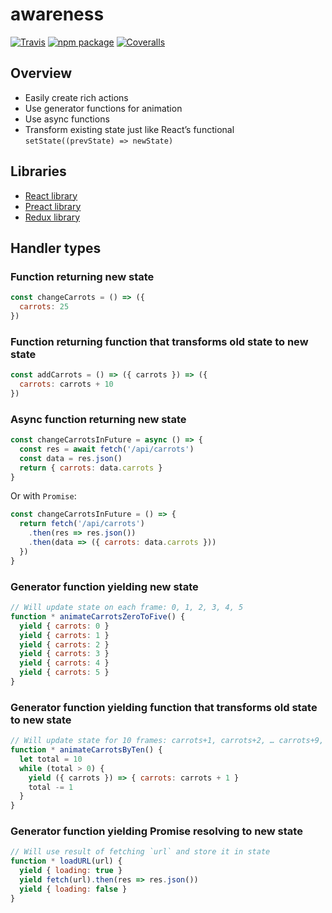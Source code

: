 # awareness

[![Travis][build-badge]][build]
[![npm package][npm-badge]][npm]
[![Coveralls][coveralls-badge]][coveralls]


## Overview

- Easily create rich actions
- Use generator functions for animation
- Use async functions
- Transform existing state just like React’s functional `setState((prevState) => newState)`


## Libraries

- [React library](https://github.com/RoyalIcing/react-organism)
- [Preact library](https://github.com/RoyalIcing/preact-organism)
- [Redux library](https://github.com/RoyalIcing/redux-organism)


## Handler types

### Function returning new state

```js
const changeCarrots = () => ({
  carrots: 25
})
```

### Function returning function that transforms old state to new state

```js
const addCarrots = () => ({ carrots }) => ({
  carrots: carrots + 10
})
```

### Async function returning new state

```js
const changeCarrotsInFuture = async () => {
  const res = await fetch('/api/carrots')
  const data = res.json()
  return { carrots: data.carrots }
}
```

Or with `Promise`:

```js
const changeCarrotsInFuture = () => {
  return fetch('/api/carrots')
    .then(res => res.json())
    .then(data => ({ carrots: data.carrots }))
  })
}
```

### Generator function yielding new state

```js
// Will update state on each frame: 0, 1, 2, 3, 4, 5
function * animateCarrotsZeroToFive() {
  yield { carrots: 0 }
  yield { carrots: 1 }
  yield { carrots: 2 }
  yield { carrots: 3 }
  yield { carrots: 4 }
  yield { carrots: 5 }
}
```

### Generator function yielding function that transforms old state to new state

```js
// Will update state for 10 frames: carrots+1, carrots+2, … carrots+9, carrots+10
function * animateCarrotsByTen() {
  let total = 10
  while (total > 0) {
    yield ({ carrots }) => { carrots: carrots + 1 }
    total -= 1
  }
}
```

### Generator function yielding Promise resolving to new state

```js
// Will use result of fetching `url` and store it in state
function * loadURL(url) {
  yield { loading: true }
  yield fetch(url).then(res => res.json())
  yield { loading: false }
}
```


[build-badge]: https://img.shields.io/travis/user/repo/master.png?style=flat-square
[build]: https://travis-ci.org/user/repo

[npm-badge]: https://img.shields.io/npm/v/npm-package.png?style=flat-square
[npm]: https://www.npmjs.org/package/npm-package

[coveralls-badge]: https://img.shields.io/coveralls/user/repo/master.png?style=flat-square
[coveralls]: https://coveralls.io/github/user/repo
